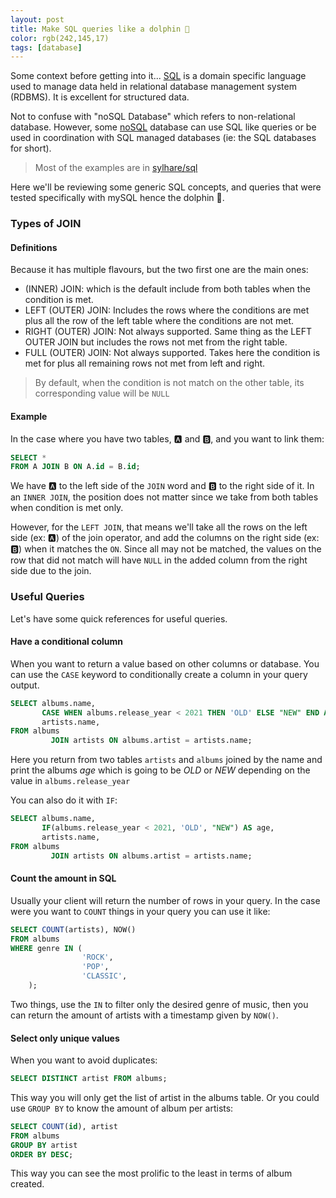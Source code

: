 ```yaml
---
layout: post 
title: Make SQL queries like a dolphin 🐬 
color: rgb(242,145,17)
tags: [database]
---
```


Some context before getting into it...
[SQL](https://en.wikipedia.org/wiki/SQL) is a domain specific language used to manage data held in relational database
management system (RDBMS). It is excellent for structured data.

Not to confuse with "noSQL Database" which refers to non-relational database. However,
some [noSQL](https://en.wikipedia.org/wiki/NoSQL) database can use SQL like queries or be used in coordination with SQL
managed databases (ie: the SQL databases for short).

> Most of the examples are in [sylhare/sql](https://github.com/sylhare/sql)

Here we'll be reviewing some generic SQL concepts, and queries that were tested specifically with mySQL hence the
dolphin 🐬.

### Types of JOIN

#### Definitions

Because it has multiple flavours, but the two first one are the main ones:

- (INNER) JOIN: which is the default include from both tables when the condition is met.
- LEFT (OUTER) JOIN: Includes the rows where the conditions are met plus all the row of the left table where the
  conditions are not met.
- RIGHT (OUTER) JOIN: Not always supported. Same thing as the LEFT OUTER JOIN but includes the rows not met from the
  right table.
- FULL (OUTER) JOIN:  Not always supported. Takes here the condition is met for plus all remaining rows not met from
  left and right.

> By default, when the condition is not match on the other table, its corresponding value will be `NULL`

#### Example

In the case where you have two tables, 🅰 and 🅱, and you want to link them:

``` sql
SELECT * 
FROM A JOIN B ON A.id = B.id;
```

We have 🅰 to the left side of the `JOIN` word and 🅱 to the right side of it. In an `INNER JOIN`, the position does not
matter since we take from both tables when condition is met only.

However, for the `LEFT JOIN`, that means we'll take all the rows on the left side (ex: 🅰) of the join operator, and add
the columns on the right side (ex: 🅱) when it matches the `ON`. Since all may not be matched, the values on the row
that did not match will have `NULL` in the added column from the right side due to the join.

### Useful Queries

Let's have some quick references for useful queries.

#### Have a conditional column

When you want to return a value based on other columns or database. You can use the `CASE` keyword to conditionally
create a column in your query output.

``` sql
SELECT albums.name,
       CASE WHEN albums.release_year < 2021 THEN 'OLD' ELSE "NEW" END AS age,
       artists.name,
FROM albums
         JOIN artists ON albums.artist = artists.name;
```

Here you return from two tables `artists` and `albums` joined by the name and print the albums _age_ which is going to
be _OLD_ or _NEW_ depending on the value in `albums.release_year`

You can also do it with `IF`:

``` sql
SELECT albums.name,
       IF(albums.release_year < 2021, 'OLD', "NEW") AS age,
       artists.name,
FROM albums
         JOIN artists ON albums.artist = artists.name;
```

#### Count the amount in SQL

Usually your client will return the number of rows in your query. In the case were you want to `COUNT` things in your
query you can use it like:

``` sql
SELECT COUNT(artists), NOW()
FROM albums
WHERE genre IN (
                'ROCK',
                'POP',
                'CLASSIC',
    );
```

Two things, use the `IN` to filter only the desired genre of music, then you can return the amount of artists with a
timestamp given by `NOW()`.

#### Select only unique values

When you want to avoid duplicates:

``` sql
SELECT DISTINCT artist FROM albums;
```

This way you will only get the list of artist in the albums table.
Or you could use `GROUP BY` to know the amount of album per artists:

```sql
SELECT COUNT(id), artist
FROM albums
GROUP BY artist
ORDER BY DESC;
```

This way you can see the most prolific to the least in terms of album created.
